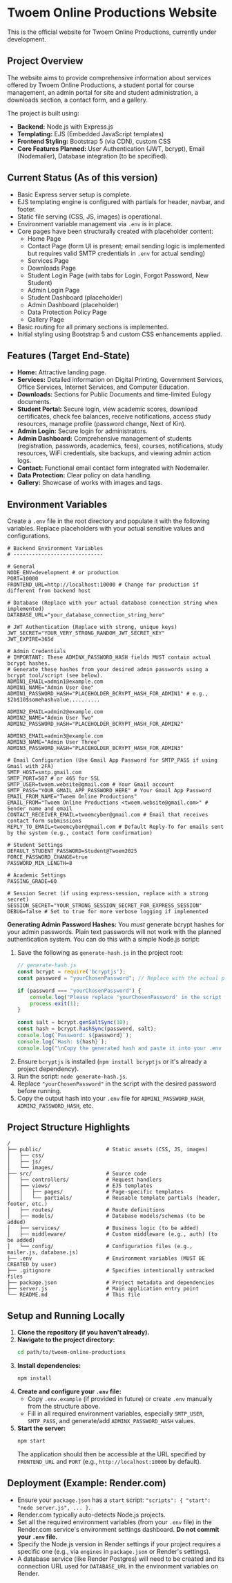 # Twoem Online Productions Website

This is the official website for Twoem Online Productions, currently under development.

## Project Overview

The website aims to provide comprehensive information about services offered by Twoem Online Productions, a student portal for course management, an admin portal for site and student administration, a downloads section, a contact form, and a gallery.

The project is built using:
*   **Backend:** Node.js with Express.js
*   **Templating:** EJS (Embedded JavaScript templates)
*   **Frontend Styling:** Bootstrap 5 (via CDN), custom CSS
*   **Core Features Planned:** User Authentication (JWT, bcrypt), Email (Nodemailer), Database integration (to be specified).

## Current Status (As of this version)

*   Basic Express server setup is complete.
*   EJS templating engine is configured with partials for header, navbar, and footer.
*   Static file serving (CSS, JS, images) is operational.
*   Environment variable management via `.env` is in place.
*   Core pages have been structurally created with placeholder content:
    *   Home Page
    *   Contact Page (form UI is present; email sending logic is implemented but requires valid SMTP credentials in `.env` for actual sending)
    *   Services Page
    *   Downloads Page
    *   Student Login Page (with tabs for Login, Forgot Password, New Student)
    *   Admin Login Page
    *   Student Dashboard (placeholder)
    *   Admin Dashboard (placeholder)
    *   Data Protection Policy Page
    *   Gallery Page
*   Basic routing for all primary sections is implemented.
*   Initial styling using Bootstrap 5 and custom CSS enhancements applied.

## Features (Target End-State)

*   **Home:** Attractive landing page.
*   **Services:** Detailed information on Digital Printing, Government Services, Office Services, Internet Services, and Computer Education.
*   **Downloads:** Sections for Public Documents and time-limited Eulogy documents.
*   **Student Portal:** Secure login, view academic scores, download certificates, check fee balances, receive notifications, access study resources, manage profile (password change, Next of Kin).
*   **Admin Login:** Secure login for administrators.
*   **Admin Dashboard:** Comprehensive management of students (registration, passwords, academics, fees), courses, notifications, study resources, WiFi credentials, site backups, and viewing admin action logs.
*   **Contact:** Functional email contact form integrated with Nodemailer.
*   **Data Protection:** Clear policy on data handling.
*   **Gallery:** Showcase of works with images and tags.

## Environment Variables

Create a `.env` file in the root directory and populate it with the following variables. Replace placeholders with your actual sensitive values and configurations.

```env
# Backend Environment Variables
# -----------------------------

# General
NODE_ENV=development # or production
PORT=10000
FRONTEND_URL=http://localhost:10000 # Change for production if different from backend host

# Database (Replace with your actual database connection string when implemented)
DATABASE_URL="your_database_connection_string_here"

# JWT Authentication (Replace with strong, unique keys)
JWT_SECRET="YOUR_VERY_STRONG_RANDOM_JWT_SECRET_KEY"
JWT_EXPIRE=365d

# Admin Credentials
# IMPORTANT: These ADMINX_PASSWORD_HASH fields MUST contain actual bcrypt hashes.
# Generate these hashes from your desired admin passwords using a bcrypt tool/script (see below).
ADMIN1_EMAIL=admin1@example.com
ADMIN1_NAME="Admin User One"
ADMIN1_PASSWORD_HASH="PLACEHOLDER_BCRYPT_HASH_FOR_ADMIN1" # e.g., $2b$10$somehashvalue..........

ADMIN2_EMAIL=admin2@example.com
ADMIN2_NAME="Admin User Two"
ADMIN2_PASSWORD_HASH="PLACEHOLDER_BCRYPT_HASH_FOR_ADMIN2"

ADMIN3_EMAIL=admin3@example.com
ADMIN3_NAME="Admin User Three"
ADMIN3_PASSWORD_HASH="PLACEHOLDER_BCRYPT_HASH_FOR_ADMIN3"

# Email Configuration (Use Gmail App Password for SMTP_PASS if using Gmail with 2FA)
SMTP_HOST=smtp.gmail.com
SMTP_PORT=587 # or 465 for SSL
SMTP_USER=twoem.website@gmail.com # Your Gmail account
SMTP_PASS="YOUR_GMAIL_APP_PASSWORD_HERE" # Your Gmail App Password
EMAIL_FROM_NAME="Twoem Online Productions"
EMAIL_FROM="Twoem Online Productions <twoem.website@gmail.com>" # Sender name and email
CONTACT_RECEIVER_EMAIL=twoemcyber@gmail.com # Email that receives contact form submissions
REPLY_TO_EMAIL=twoemcyber@gmail.com # Default Reply-To for emails sent by the system (e.g., contact form confirmation)

# Student Settings
DEFAULT_STUDENT_PASSWORD=Student@Twoem2025
FORCE_PASSWORD_CHANGE=true
PASSWORD_MIN_LENGTH=8

# Academic Settings
PASSING_GRADE=60

# Session Secret (if using express-session, replace with a strong secret)
SESSION_SECRET="YOUR_STRONG_SESSION_SECRET_FOR_EXPRESS_SESSION"
DEBUG=false # Set to true for more verbose logging if implemented
```

**Generating Admin Password Hashes:**
You *must* generate bcrypt hashes for your admin passwords. Plain text passwords will not work with the planned authentication system. You can do this with a simple Node.js script:

1.  Save the following as `generate-hash.js` in the project root:
    ```javascript
    // generate-hash.js
    const bcrypt = require('bcryptjs');
    const password = "yourChosenPassword"; // Replace with the actual password for an admin

    if (password === "yourChosenPassword") {
        console.log("Please replace 'yourChosenPassword' in the script with an actual password.");
        process.exit(1);
    }

    const salt = bcrypt.genSaltSync(10);
    const hash = bcrypt.hashSync(password, salt);
    console.log(`Password: ${password}`);
    console.log(`Hash: ${hash}`);
    console.log("\nCopy the generated hash and paste it into your .env file for the appropriate ADMINX_PASSWORD_HASH variable.");
    ```
2.  Ensure `bcryptjs` is installed (`npm install bcryptjs` or it's already a project dependency).
3.  Run the script: `node generate-hash.js`.
4.  Replace `"yourChosenPassword"` in the script with the desired password before running.
5.  Copy the output hash into your `.env` file for `ADMIN1_PASSWORD_HASH`, `ADMIN2_PASSWORD_HASH`, etc.

## Project Structure Highlights

```
/
├── public/                     # Static assets (CSS, JS, images)
│   ├── css/
│   ├── js/
│   └── images/
├── src/                        # Source code
│   ├── controllers/            # Request handlers
│   ├── views/                  # EJS templates
│   │   ├── pages/              # Page-specific templates
│   │   └── partials/           # Reusable template partials (header, footer, etc.)
│   ├── routes/                 # Route definitions
│   ├── models/                 # Database models/schemas (to be added)
│   ├── services/               # Business logic (to be added)
│   ├── middleware/             # Custom middleware (e.g., auth) (to be added)
│   └── config/                 # Configuration files (e.g., mailer.js, database.js)
├── .env                        # Environment variables (MUST BE CREATED by user)
├── .gitignore                  # Specifies intentionally untracked files
├── package.json                # Project metadata and dependencies
├── server.js                   # Main application entry point
└── README.md                   # This file
```

## Setup and Running Locally

1.  **Clone the repository (if you haven't already).**
2.  **Navigate to the project directory:**
    ```bash
    cd path/to/twoem-online-productions
    ```
3.  **Install dependencies:**
    ```bash
    npm install
    ```
4.  **Create and configure your `.env` file:**
    *   Copy `.env.example` (if provided in future) or create `.env` manually from the structure above.
    *   Fill in all required environment variables, especially `SMTP_USER`, `SMTP_PASS`, and generate/add `ADMINX_PASSWORD_HASH` values.
5.  **Start the server:**
    ```bash
    npm start
    ```
    The application should then be accessible at the URL specified by `FRONTEND_URL` and `PORT` (e.g., `http://localhost:10000` by default).

## Deployment (Example: Render.com)

*   Ensure your `package.json` has a `start` script: `"scripts": { "start": "node server.js", ... }`.
*   Render.com typically auto-detects Node.js projects.
*   Set all the required environment variables (from your `.env` file) in the Render.com service's environment settings dashboard. **Do not commit your `.env` file.**
*   Specify the Node.js version in Render settings if your project requires a specific one (e.g., via `engines` in `package.json` or Render's settings).
*   A database service (like Render Postgres) will need to be created and its connection URL used for `DATABASE_URL` in the environment variables on Render.
```
